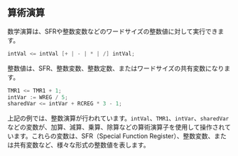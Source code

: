 ## 算術演算
数学演算は、SFRや整数変数などのワードサイズの整数値に対して実行できます。

```c
intVal <= intVal [+ | - | * | /] intVal;
```

整数値は、SFR、整数変数、整数定数、またはワードサイズの共有変数になります。

```c
TMR1 <= TMR1 + 1;
intVar := WREG / 5;
sharedVar <= intVar + RCREG * 3 - 1;
```

上記の例では、整数演算が行われています。`intVal`、`TMR1`、`intVar`、`sharedVar`などの変数が、加算、減算、乗算、除算などの算術演算子を使用して操作されています。これらの変数は、SFR（Special Function Register）、整数変数、または共有変数など、様々な形式の整数値を表します。